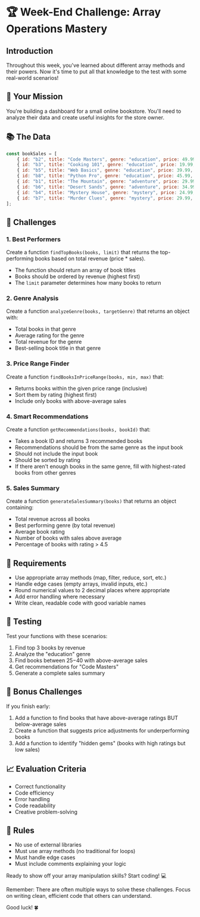 # 🏆 Week-End Challenge: Array Operations Mastery

## Introduction
Throughout this week, you've learned about different array methods and their powers. Now it's time to put all that knowledge to the test with some real-world scenarios!

## 🎯 Your Mission
You're building a dashboard for a small online bookstore. You'll need to analyze their data and create useful insights for the store owner.

## 📚 The Data
```javascript
const bookSales = [
    { id: "b2", title: "Code Masters", genre: "education", price: 49.99, sales: 32, rating: 4.8 },
    { id: "b3", title: "Cooking 101", genre: "education", price: 19.99, sales: 28, rating: 3.9 },
    { id: "b5", title: "Web Basics", genre: "education", price: 39.99, sales: 22, rating: 4.1 },
    { id: "b8", title: "Python Pro", genre: "education", price: 45.99, sales: 38, rating: 4.9 }
    { id: "b1", title: "The Mountain", genre: "adventure", price: 29.99, sales: 45, rating: 4.5 },
    { id: "b6", title: "Desert Sands", genre: "adventure", price: 34.99, sales: 41, rating: 4.7 },
    { id: "b4", title: "Mystery House", genre: "mystery", price: 24.99, sales: 65, rating: 4.2 },
    { id: "b7", title: "Murder Clues", genre: "mystery", price: 29.99, sales: 35, rating: 4.4 },
];
```

## 🎯 Challenges

### 1. Best Performers
Create a function `findTopBooks(books, limit)` that returns the top-performing books based on total revenue (price * sales).
- The function should return an array of book titles
- Books should be ordered by revenue (highest first)
- The `limit` parameter determines how many books to return

### 2. Genre Analysis
Create a function `analyzeGenre(books, targetGenre)` that returns an object with:
- Total books in that genre
- Average rating for the genre
- Total revenue for the genre
- Best-selling book title in that genre

### 3. Price Range Finder
Create a function `findBooksInPriceRange(books, min, max)` that:
- Returns books within the given price range (inclusive)
- Sort them by rating (highest first)
- Include only books with above-average sales

### 4. Smart Recommendations
Create a function `getRecommendations(books, bookId)` that:
- Takes a book ID and returns 3 recommended books
- Recommendations should be from the same genre as the input book
- Should not include the input book
- Should be sorted by rating
- If there aren't enough books in the same genre, fill with highest-rated books from other genres

### 5. Sales Summary
Create a function `generateSalesSummary(books)` that returns an object containing:
- Total revenue across all books
- Best performing genre (by total revenue)
- Average book rating
- Number of books with sales above average
- Percentage of books with rating > 4.5

## 📝 Requirements
- Use appropriate array methods (map, filter, reduce, sort, etc.)
- Handle edge cases (empty arrays, invalid inputs, etc.)
- Round numerical values to 2 decimal places where appropriate
- Add error handling where necessary
- Write clean, readable code with good variable names

## 🎯 Testing
Test your functions with these scenarios:
1. Find top 3 books by revenue
2. Analyze the "education" genre
3. Find books between $25-$40 with above-average sales
4. Get recommendations for "Code Masters"
5. Generate a complete sales summary

## 🌟 Bonus Challenges
If you finish early:
1. Add a function to find books that have above-average ratings BUT below-average sales
2. Create a function that suggests price adjustments for underperforming books
3. Add a function to identify "hidden gems" (books with high ratings but low sales)

## 📈 Evaluation Criteria
- Correct functionality
- Code efficiency
- Error handling
- Code readability
- Creative problem-solving

## 🚫 Rules
- No use of external libraries
- Must use array methods (no traditional for loops)
- Must handle edge cases
- Must include comments explaining your logic

Ready to show off your array manipulation skills? Start coding! 💻

Remember: There are often multiple ways to solve these challenges. Focus on writing clean, efficient code that others can understand.

Good luck! 🍀


